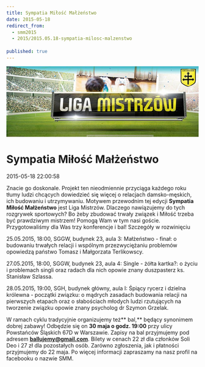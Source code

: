 ```yaml
---
title: Sympatia Miłość Małżeństwo
date: 2015-05-18
redirect_from: 
  - smm2015
  - 2015/2015.05.18-sympatia-milosc-malzenstwo

published: true
---
```



![/assets/posts/2015/2015-05-18-sympatia-milosc-malzenstwo/smm2015.jpg](/assets/posts/2015/2015-05-18-sympatia-milosc-malzenstwo/smm2015.jpg)

# Sympatia Miłość Małżeństwo

<time>2015-05-18 22:00:58</time>



Znacie go doskonale. Projekt ten nieodmiennie przyciąga każdego roku tłumy ludzi chcących dowiedzieć się więcej o relacjach damsko-męskich, ich budowaniu i utrzymywaniu. Motywem przewodnim tej edycji **Sympatia Miłość Małżeństwo** jest Liga Mistrzów. Dlaczego nawiązujemy do tych rozgrywek sportowych? Bo żeby zbudować trwały związek i Miłość trzeba być prawdziwym mistrzem! Pomogą Wam w tym nasi goście. Przygotowaliśmy dla Was trzy konferencje i bal!
Szczegóły w rozwinięciu



<!--{{intro-break}}-->


25.05.2015, 18:00, SGGW, budynek 23, aula 3: Małżeństwo - finał: o budowaniu trwałych relacji i wspólnym przezwyciężaniu problemów opowiedzą państwo Tomasz i Małgorzata Terlikowscy. 


27.05.2015, 18:00, SGGW, budynek 23, aula 4: Single - żółta kartka?: o życiu i problemach singli oraz radach dla nich opowie znany duszpasterz ks. Stanisław Szlassa. 


28.05.2015, 19:00, SGH, budynek główny, aula I: Śpiący rycerz i dzielna królewna - początki związku: o mądrych zasadach budowania relacji na pierwszych etapach oraz o słabościach młodych ludzi rzutujących na tworzenie związku opowie znany psycholog dr Szymon Grzelak. 


W ramach cyklu tradycyjnie organizujemy też** bal,** będący synonimem dobrej zabawy! Odbędzie się on **30 maja o godz. 19:00** przy ulicy Powstańców Śląskich 67D w Warszawie. Zapisy na bal przyjmujemy pod adresem **ballujemy@gmail.com**. Bilety w cenach 22 zł dla członków Soli Deo i 27 zł dla pozostałych osób. Zarówno zgłoszenia, jak i płatności przyjmujemy do 22 maja. Po więcej informacji zapraszamy na nasz profil na facebooku o nazwie SMM.


<!--{{json:{"created_date":"2015-05-18 22:00:58","publish_down":"0000-00-00 00:00:00","id":"5435"}}}-->